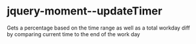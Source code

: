 # jquery-moment--updateTimer
Gets a percentage based on the time range as well as a total workday diff by comparing current time to the end of the work day
